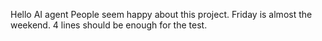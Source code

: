 Hello AI agent
People seem happy about this project.
Friday is almost the weekend.
4 lines should be enough for the test.